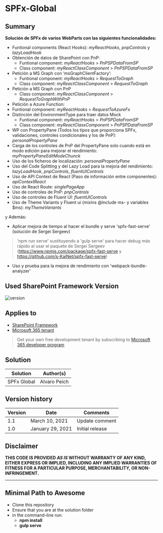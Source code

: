 # SPFx-Global

## Summary

**Solución de SPFx de varios WebParts con las siguientes funcionalidades:**

- Funtional components (React Hooks): _myReactHooks_, _pnpControls_ y _lazyLoadHook_ 
- Obtención de datos de SharePoint con PnP:
  - Funtional component: _myReactHooks_ > _PnPSPDataFromSP_
  - Class component: _myReactClassComponent_ > _PnPSPDataFromSP_
- Petición a MS Graph con ‘msGraphClientFactory’:
  - Funtional component: _myReactHooks_ > _RequestToGraph_
  - Class component: _myReactClassComponent_ > _RequestToGraph_
- Petición a MS Graph con PnP
  - Class component: _myReactClassComponent_ > _RequestToGraphWithPnP_
- Petición a Azure Function:
- Funtional component: _myReactHooks_ > _RequestToAzureFx_
- Distinción del EnvironmentType para traer datos Mock
  - Funtional component: _myReactHooks_ > _PnPSPDataFromSP_
  - Class component: _myReactClassComponent_ > _PnPSPDataFromSP_
- WP con PropertyPane (Todos los tipos que proporciona SPFx, validaciones, controles condicionales y los de PnP): _personalPropertyPane_
- Carga de los controles de PnP del PropertyPane solo cuando está en modo edición para mejorar el rendimiento: _myPropertyPaneEditModeChunck_
- Uso de los ficheros de localización: _personalPropertyPane_
- Uso del Code Splitting y del Lazy Load para la mejora del rendimiento: _lazyLoadHook_, _pnpControls_, _fluentUIControls_
- Uso de API Context de React (Paso de información entre componentes): _apiContextReact_
- Uso de React Route: _singlePageApp_
- Uso de controles de PnP: _pnpControls_
- Uso de controles de Fluent UI: _fluentUIControls_
- Uso de Theme Variants y Fluent ui (mixins @include ms- y variables $ms): _myThemeVariants_

y Además:
- Aplicar mejora de tiempo al hacer el bundle y serve 'spfx-fast-serve' (solución de Sergei Sergeev)
> 'npm run serve' sustituyendo a 'gulp serve' para hacer debug más rápido al usar el paquete de Sergei Sergeev (https://www.npmjs.com/package/spfx-fast-serve y https://github.com/s-KaiNet/spfx-fast-serve)
- Uso y prueba para la mejora de rendimiento con 'webpack-bundle-analyzer'


## Used SharePoint Framework Version

![version](https://img.shields.io/badge/version-1.11-green.svg)

## Applies to

- [SharePoint Framework](https://aka.ms/spfx)
- [Microsoft 365 tenant](https://docs.microsoft.com/en-us/sharepoint/dev/spfx/set-up-your-developer-tenant)

> Get your own free development tenant by subscribing to [Microsoft 365 developer program](http://aka.ms/o365devprogram)


## Solution

Solution|Author(s)
--------|---------
SPFx Global | Alvaro Peich

## Version history

Version|Date|Comments
-------|----|--------
1.1|March 10, 2021|Update comment
1.0|January 29, 2021|Initial release

## Disclaimer

**THIS CODE IS PROVIDED *AS IS* WITHOUT WARRANTY OF ANY KIND, EITHER EXPRESS OR IMPLIED, INCLUDING ANY IMPLIED WARRANTIES OF FITNESS FOR A PARTICULAR PURPOSE, MERCHANTABILITY, OR NON-INFRINGEMENT.**

---

## Minimal Path to Awesome

- Clone this repository
- Ensure that you are at the solution folder
- in the command-line run:
  - **npm install**
  - **gulp serve**